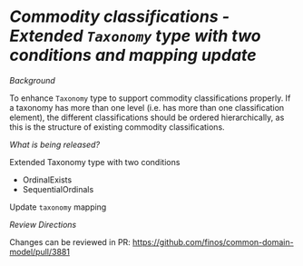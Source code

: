 # _Commodity classifications - Extended `Taxonomy` type with two conditions and mapping update_

_Background_

To enhance `Taxonomy` type to support commodity classifications properly. If a taxonomy has more than one level (i.e. has more than one classification element), the different classifications should be ordered hierarchically, as this is the structure of existing commodity classifications.

_What is being released?_

Extended Taxonomy type with two conditions

- OrdinalExists
- SequentialOrdinals 

Update `taxonomy` mapping

_Review Directions_

Changes can be reviewed in PR: https://github.com/finos/common-domain-model/pull/3881
